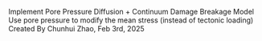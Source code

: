 Implement Pore Pressure Diffusion + Continuum Damage Breakage Model
Use pore pressure to modify the mean stress (instead of tectonic loading)
Created By Chunhui Zhao, Feb 3rd, 2025
